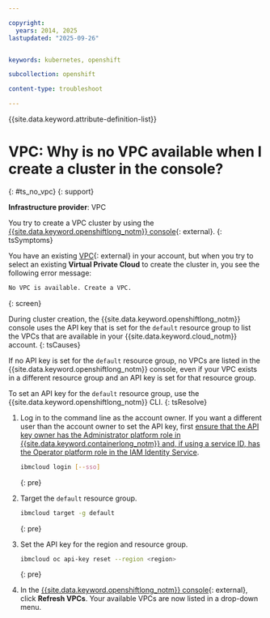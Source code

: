 ```yaml
---

copyright: 
  years: 2014, 2025
lastupdated: "2025-09-26"


keywords: kubernetes, openshift

subcollection: openshift

content-type: troubleshoot

---
```


{{site.data.keyword.attribute-definition-list}}





# VPC: Why is no VPC available when I create a cluster in the console?
{: #ts_no_vpc}
{: support}

**Infrastructure provider**: VPC

You try to create a VPC cluster by using the [{{site.data.keyword.openshiftlong_notm}} console](https://cloud.ibm.com/containers/cluster-management/catalog/create){: external}.
{: tsSymptoms} 

You have an existing [VPC](https://cloud.ibm.com/vpc){: external} in your account, but when you try to select an existing **Virtual Private Cloud** to create the cluster in, you see the following error message:
```sh
No VPC is available. Create a VPC.
```
{: screen}

During cluster creation, the {{site.data.keyword.openshiftlong_notm}} console uses the API key that is set for the `default` resource group to list the VPCs that are available in your {{site.data.keyword.cloud_notm}} account.
{: tsCauses}

If no API key is set for the `default` resource group, no VPCs are listed in the {{site.data.keyword.openshiftlong_notm}} console, even if your VPC exists in a different resource group and an API key is set for that resource group.

To set an API key for the `default` resource group, use the {{site.data.keyword.openshiftlong_notm}} CLI.
{: tsResolve}

1. Log in to the command line as the account owner. If you want a different user than the account owner to set the API key, first [ensure that the API key owner has the Administrator platform role in {{site.data.keyword.containerlong_notm}} and, if using a service ID, has the Operator platform role in the IAM Identity Service](/docs/openshift?topic=openshift-iam-platform-access-roles).
    ```sh
    ibmcloud login [--sso]
    ```
    {: pre}

2. Target the `default` resource group.
    ```sh
    ibmcloud target -g default
    ```
    {: pre}

3. Set the API key for the region and resource group.
    ```sh
    ibmcloud oc api-key reset --region <region>
    ```
    {: pre}

4. In the [{{site.data.keyword.openshiftlong_notm}} console](https://cloud.ibm.com/containers/cluster-management/catalog/create){: external}, click **Refresh VPCs**. Your available VPCs are now listed in a drop-down menu.

